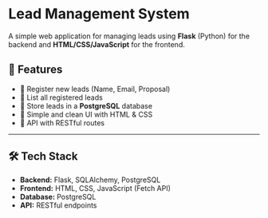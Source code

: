 # Lead Management System

A simple web application for managing leads using **Flask** (Python) for the backend and **HTML/CSS/JavaScript** for the frontend.

## 🚀 Features
- 📌 Register new leads (Name, Email, Proposal)
- 📌 List all registered leads
- 📌 Store leads in a **PostgreSQL** database
- 📌 Simple and clean UI with HTML & CSS
- 📌 API with RESTful routes

---

## 🛠️ Tech Stack
- **Backend:** Flask, SQLAlchemy, PostgreSQL
- **Frontend:** HTML, CSS, JavaScript (Fetch API)
- **Database:** PostgreSQL
- **API:** RESTful endpoints
